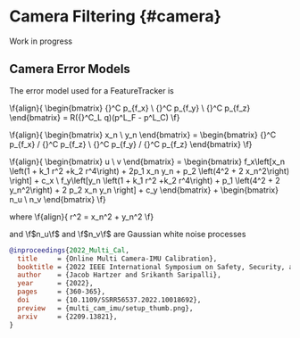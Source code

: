 Camera Filtering {#camera}
============

Work in progress

## Camera Error Models 

The error model used for a FeatureTracker is

\f{align}{
    \begin{bmatrix}
        {}^C p_{f_x} \\
        {}^C p_{f_y} \\
        {}^C p_{f_z}
    \end{bmatrix} =
    R({}^C_L q)(p^L_F - p^L_C)
\f}

\f{align}{
    \begin{bmatrix}
        x_n \\
        y_n
    \end{bmatrix} =
    \begin{bmatrix}
        {}^C p_{f_x} / {}^C p_{f_z} \\
        {}^C p_{f_y} / {}^C p_{f_z}
    \end{bmatrix}
\f}


\f{align}{
    \begin{bmatrix}
        u \\ v
    \end{bmatrix} =
    \begin{bmatrix}
        f_x\left[x_n \left(1 + k_1 r^2 +k_2 r^4\right) + 2p_1 x_n y_n + p_2 \left(4^2 + 2 x_n^2\right)  \right] + c_x \\
        f_y\left[y_n \left(1 + k_1 r^2 +k_2 r^4\right) +  p_1 \left(4^2 + 2 y_n^2\right) + 2 p_2 x_n y_n \right] + c_y
    \end{bmatrix} +
    \begin{bmatrix}
        n_u \\ n_v
    \end{bmatrix}
\f}

where
\f{align}{
    r^2 = x_n^2 + y_n^2
\f}

and \f$n_u\f$ and \f$n_v\f$ are Gaussian white noise processes


```bibtex
@inproceedings{2022_Multi_Cal,
  title     = {Online Multi Camera-IMU Calibration},
  booktitle = {2022 IEEE International Symposium on Safety, Security, and Rescue Robotics (SSRR)},
  author    = {Jacob Hartzer and Srikanth Saripalli},
  year      = {2022},
  pages     = {360-365},
  doi       = {10.1109/SSRR56537.2022.10018692},
  preview   = {multi_cam_imu/setup_thumb.png},
  arxiv     = {2209.13821},
}
```